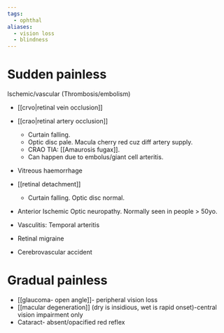 ```yaml
---
tags:
  - ophthal
aliases:
  - vision loss
  - blindness
---
```

# Sudden painless
Ischemic/vascular (Thrombosis/embolism)
- [[crvo|retinal vein occlusion]]
- [[crao|retinal artery occlusion]]
	- Curtain falling.
	- Optic disc pale. Macula cherry red cuz diff artery supply.
	- CRAO TIA: [[Amaurosis fugax]].
	- Can happen due to embolus/giant cell arteritis.
- Vitreous haemorrhage
- [[retinal detachment]]
	- Curtain falling. Optic disc normal.

- Anterior Ischemic Optic neuropathy. Normally seen in people > 50yo.
- Vasculitis: Temporal arteritis
- Retinal migraine
- Cerebrovascular accident
# Gradual painless
- [[glaucoma- open angle]]- peripheral vision loss
- [[macular degeneration]] (dry is insidious, wet is rapid onset)-central vision impairment only
- Cataract- absent/opacified red reflex